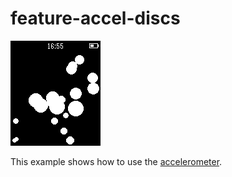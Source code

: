 # feature-accel-discs

![screenshot](feature-accel-discs-screenshot.png)

This example shows how to use the [accelerometer](https://developer.getpebble.com/docs/c/group___accelerometer_service.html).
